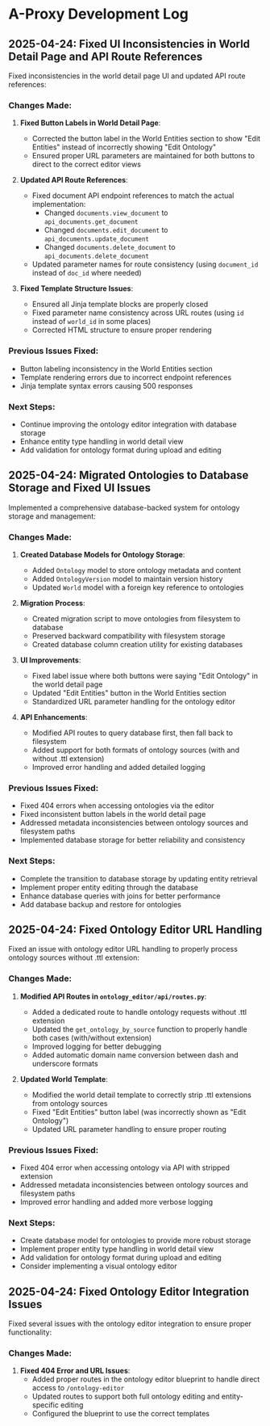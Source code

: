 # A-Proxy Development Log

## 2025-04-24: Fixed UI Inconsistencies in World Detail Page and API Route References

Fixed inconsistencies in the world detail page UI and updated API route references:

### Changes Made:
1. **Fixed Button Labels in World Detail Page**:
   - Corrected the button label in the World Entities section to show "Edit Entities" instead of incorrectly showing "Edit Ontology"
   - Ensured proper URL parameters are maintained for both buttons to direct to the correct editor views

2. **Updated API Route References**:
   - Fixed document API endpoint references to match the actual implementation:
     - Changed `documents.view_document` to `api_documents.get_document`
     - Changed `documents.edit_document` to `api_documents.update_document`
     - Changed `documents.delete_document` to `api_documents.delete_document`
   - Updated parameter names for route consistency (using `document_id` instead of `doc_id` where needed)

3. **Fixed Template Structure Issues**:
   - Ensured all Jinja template blocks are properly closed
   - Fixed parameter name consistency across URL routes (using `id` instead of `world_id` in some places)
   - Corrected HTML structure to ensure proper rendering

### Previous Issues Fixed:
- Button labeling inconsistency in the World Entities section
- Template rendering errors due to incorrect endpoint references
- Jinja template syntax errors causing 500 responses

### Next Steps:
- Continue improving the ontology editor integration with database storage
- Enhance entity type handling in world detail view
- Add validation for ontology format during upload and editing

## 2025-04-24: Migrated Ontologies to Database Storage and Fixed UI Issues

Implemented a comprehensive database-backed system for ontology storage and management:

### Changes Made:
1. **Created Database Models for Ontology Storage**:
   - Added `Ontology` model to store ontology metadata and content
   - Added `OntologyVersion` model to maintain version history
   - Updated `World` model with a foreign key reference to ontologies

2. **Migration Process**:
   - Created migration script to move ontologies from filesystem to database
   - Preserved backward compatibility with filesystem storage
   - Created database column creation utility for existing databases

3. **UI Improvements**:
   - Fixed label issue where both buttons were saying "Edit Ontology" in the world detail page
   - Updated "Edit Entities" button in the World Entities section 
   - Standardized URL parameter handling for the ontology editor

4. **API Enhancements**:
   - Modified API routes to query database first, then fall back to filesystem
   - Added support for both formats of ontology sources (with and without .ttl extension)
   - Improved error handling and added detailed logging

### Previous Issues Fixed:
- Fixed 404 errors when accessing ontologies via the editor
- Fixed inconsistent button labels in the world detail page
- Addressed metadata inconsistencies between ontology sources and filesystem paths
- Implemented database storage for better reliability and consistency

### Next Steps:
- Complete the transition to database storage by updating entity retrieval
- Implement proper entity editing through the database
- Enhance database queries with joins for better performance
- Add database backup and restore for ontologies

## 2025-04-24: Fixed Ontology Editor URL Handling

Fixed an issue with ontology editor URL handling to properly process ontology sources without .ttl extension:

### Changes Made:
1. **Modified API Routes in `ontology_editor/api/routes.py`**:
   - Added a dedicated route to handle ontology requests without .ttl extension
   - Updated the `get_ontology_by_source` function to properly handle both cases (with/without extension)
   - Improved logging for better debugging
   - Added automatic domain name conversion between dash and underscore formats

2. **Updated World Template**:
   - Modified the world detail template to correctly strip .ttl extensions from ontology sources
   - Fixed "Edit Entities" button label (was incorrectly shown as "Edit Ontology")
   - Updated URL parameter handling to ensure proper routing

### Previous Issues Fixed:
- Fixed 404 error when accessing ontology via API with stripped extension
- Addressed metadata inconsistencies between ontology sources and filesystem paths
- Improved error handling and added more verbose logging

### Next Steps:
- Create database model for ontologies to provide more robust storage
- Implement proper entity type handling in world detail view
- Add validation for ontology format during upload and editing
- Consider implementing a visual ontology editor

## 2025-04-24: Fixed Ontology Editor Integration Issues

Fixed several issues with the ontology editor integration to ensure proper functionality:

### Changes Made:
1. **Fixed 404 Error and URL Issues**:
   - Added proper routes in the ontology editor blueprint to handle direct access to `/ontology-editor`
   - Updated routes to support both full ontology editing and entity-specific editing
   - Configured the blueprint to use the correct templates
